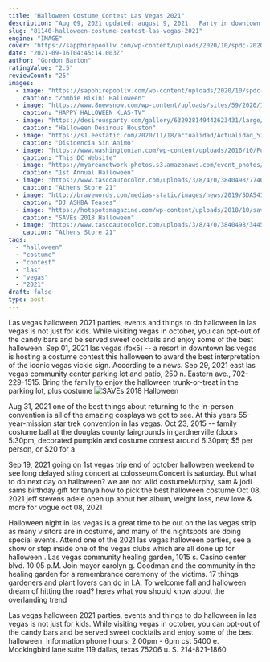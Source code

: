```yaml
---
title: "Halloween Costume Contest Las Vegas 2021"
description: "Aug 09, 2021 updated: august 9, 2021.  Party in downtown las vegas for halloween 2019. Updated: october 14, 2020. This monster halloween street party offers live entertainment, an epic costume contest"
slug: "81140-halloween-costume-contest-las-vegas-2021"
engine: "IMAGE"
cover: "https://sapphirepoollv.com/wp-content/uploads/2020/10/spdc-2020-Halloween-BLUELogo-103120-tv.jpg"
date: "2021-09-16T04:45:14.003Z"
author: "Gordon Barton"
ratingValue: "2.5"
reviewCount: "25"
images:
  - image: "https://sapphirepoollv.com/wp-content/uploads/2020/10/spdc-2020-Halloween-BLUELogo-103120-tv.jpg"
    caption: "Zombie Bikini Halloween"
  - image: "https://www.8newsnow.com/wp-content/uploads/sites/59/2020/10/Celina.jpg?w=406"
    caption: "HAPPY HALLOWEEN KLAS-TV"
  - image: "https://desirousparty.com/gallery/632928149442623431/large/6329147378045374357.jpg"
    caption: "Halloween Desirous Houston"
  - image: "https://s1.eestatic.com/2020/11/18/actualidad/Actualidad_536958525_165384507_1024x576.jpg"
    caption: "Disidencia Sin Animo"
  - image: "https://www.washingtonian.com/wp-content/uploads/2016/10/FullSizeRender-1-768x432.jpg"
    caption: "This DC Website"
  - image: "https://myareanetwork-photos.s3.amazonaws.com/event_photos/f/318160_1539693451.jpg"
    caption: "1st Annual Halloween"
  - image: "https://www.tascoautocolor.com/uploads/3/8/4/0/3840498/7746595_orig.jpg"
    caption: "Athens Store 21"
  - image: "http://bravewords.com/medias-static/images/news/2019/5DA541E4-dj-ashba-teases-new-music-announces-halloween-bash-image.png"
    caption: "DJ ASHBA Teases"
  - image: "https://hotspotsmagazine.com/wp-content/uploads/2018/10/save_srl_102618_41.jpg"
    caption: "SAVEs 2018 Halloween"
  - image: "https://www.tascoautocolor.com/uploads/3/8/4/0/3840498/3445809_orig.jpg"
    caption: "Athens Store 21"
tags:
  - "halloween"
  - "costume"
  - "contest"
  - "las"
  - "vegas"
  - "2021"
draft: false
type: post
---
```


Las vegas halloween 2021  parties, events and things to do halloween in las vegas is not just for kids. While visiting vegas in october, you can opt-out of the candy bars and be served sweet cocktails and enjoy some of the best halloween. Sep 01, 2021 las vegas (fox5) -- a resort in downtown las vegas is hosting a costume contest this halloween to award the best interpretation of the iconic vegas vickie sign. According to a news. Sep 29, 2021 east las vegas community center parking lot and patio, 250 n. Eastern ave., 702-229-1515. Bring the family to enjoy the halloween trunk-or-treat in the parking lot, plus costume
![SAVEs 2018 Halloween](https://hotspotsmagazine.com/wp-content/uploads/2018/10/save_srl_102618_41.jpg "SAVEs 2018 Halloween")

Aug 31, 2021 one of the best things about returning to the in-person convention is all of the amazing cosplays we got to see. At this years 55-year-mission star trek convention in las vegas. Oct 23, 2015 -- family costume ball at the douglas county fairgrounds in gardnerville (doors 5:30pm, decorated pumpkin and costume contest around 6:30pm; $5 per person, or $20 for a
<!--inArticleAds-->

<!--galleryOne-->

Sep 19, 2021 going on 1st vegas trip end of october halloween weekend to see long delayed sting concert at colosseum.Concert is saturday. But what to do next day on halloween? we are not wild costumeMurphy, sam & jodi sams birthday gift for tanya  how to pick the best halloween costume  Oct 08, 2021 jeff stevens adele open up about her album, weight loss, new love & more for vogue oct 08, 2021
<!--inArticleAds-->

<!--galleryTwo-->

Halloween night in las vegas is a great time to be out on the las vegas strip as many visitors are in costume, and many of the nightspots are doing special events. Attend one of the 2021 las vegas halloween parties, see a show or step inside one of the vegas clubs which are all done up for halloween.. Las vegas community healing garden, 1015 s. Casino center blvd. 10:05 p.M. Join mayor carolyn g. Goodman and the community in the healing garden for a remembrance ceremony of the victims. 17 things gardeners and plant lovers can do in l.A. To welcome fall  and halloween dream of hitting the road? heres what you should know about the overlanding trend
<!--galleryThree-->

Las vegas halloween 2021  parties, events and things to do halloween in las vegas is not just for kids. While visiting vegas in october, you can opt-out of the candy bars and be served sweet cocktails and enjoy some of the best halloween. Information phone hours: 2:00pm - 6pm cst 5400 e. Mockingbird lane suite 119 dallas, texas 75206 u. S. 214-821-1860
